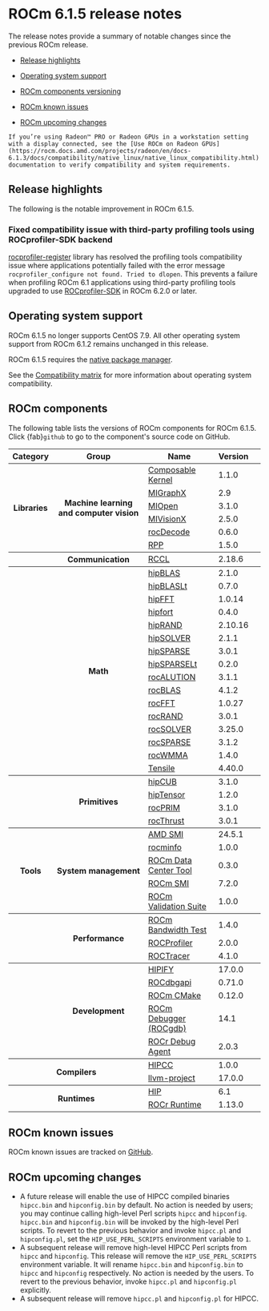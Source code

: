 # ROCm 6.1.5 release notes
<!-- Do not edit this file! This file is autogenerated with -->
<!--   tools/autotag/tag_script.py                          -->

<!-- Disable lints since this is an auto-generated file.    -->
<!-- markdownlint-disable blanks-around-headers             -->
<!-- markdownlint-disable no-duplicate-header               -->
<!-- markdownlint-disable no-blanks-blockquote              -->
<!-- markdownlint-disable ul-indent                         -->
<!-- markdownlint-disable no-trailing-spaces                -->

<!-- spellcheck-disable -->

The release notes provide a summary of notable changes since the previous ROCm release.

- [Release highlights](#release-highlights)

- [Operating system support](#operating-system-support)

- [ROCm components versioning](#rocm-components)

- [ROCm known issues](#rocm-known-issues)

- [ROCm upcoming changes](#rocm-upcoming-changes)

```{note}
If you’re using Radeon™ PRO or Radeon GPUs in a workstation setting with a display connected, see the [Use ROCm on Radeon GPUs](https://rocm.docs.amd.com/projects/radeon/en/docs-6.1.3/docs/compatibility/native_linux/native_linux_compatibility.html)
documentation to verify compatibility and system requirements.
```

## Release highlights

The following is the notable improvement in ROCm 6.1.5.

### Fixed compatibility issue with third-party profiling tools using ROCprofiler-SDK backend

[rocprofiler-register](https://github.com/ROCm/rocprofiler-register) library has resolved the profiling tools compatibility issue where applications potentially failed with the error message `rocprofiler_configure not found. Tried to dlopen`. This prevents a failure when profiling ROCm 6.1 applications using third-party profiling tools upgraded to use [ROCprofiler-SDK](https://rocm.docs.amd.com/projects/rocprofiler-sdk/en/latest/) in ROCm 6.2.0 or later. 

## Operating system support

ROCm 6.1.5 no longer supports CentOS 7.9. All other operating system support from ROCm 6.1.2 remains unchanged in this release. 

ROCm 6.1.5 requires the [native package manager](https://rocm.docs.amd.com/projects/install-on-linux/en/docs-6.1.5/how-to/native-install/index.html).

See the [Compatibility
matrix](../../docs/compatibility/compatibility-matrix.rst)
for more information about operating system compatibility.

## ROCm components

The following table lists the versions of ROCm components for ROCm 6.1.5. 
Click {fab}`github` to go to the component's source code on GitHub.

<div class="pst-scrollable-table-container">
    <table id="rocm-rn-components" class="table">
        <thead>
            <tr>
                <th>Category</th>
                <th>Group</th>
                <th>Name</th>
                <th>Version</th>
                <th></th>
            </tr>
        </thead>
        <colgroup>
            <col span="1">
            <col span="1">
        </colgroup>
        <tbody class="rocm-components-libs rocm-components-ml">
            <tr>
                <th rowspan="6">Libraries</th>
                <th rowspan="6">Machine learning and computer vision</th>
                <td><a href="https://rocm.docs.amd.com/projects/composable_kernel/en/docs-6.1.5">Composable Kernel</a>
                </td>
                <td>1.1.0</td>
                <td><a href="https://github.com/ROCm/composable_kernel/releases/tag/rocm-6.1.5"><i
                            class="fab fa-github fa-lg"></i></a></td>
            </tr>
            <tr>
                <td><a href="https://rocm.docs.amd.com/projects/AMDMIGraphX/en/docs-6.1.5">MIGraphX</a></td>
                <td>2.9</td>
                <td><a href="https://github.com/ROCm/AMDMIGraphX/releases/tag/rocm-6.1.5"><i class="fab fa-github fa-lg"></i></a></td>
            </tr>
            <tr>
                <td><a href="https://rocm.docs.amd.com/projects/MIOpen/en/docs-6.1.5">MIOpen</a></td>
                <td>3.1.0</td>
                <td><a href="https://github.com/ROCm/MIOpen/releases/tag/rocm-6.1.5"><i
                            class="fab fa-github fa-lg"></i></a></td>
            </tr>
            <tr>
                <td><a href="https://rocm.docs.amd.com/projects/MIVisionX/en/docs-6.1.5">MIVisionX</a></td>
                <td>2.5.0</td>
                <td><a href="https://github.com/ROCm/MIVisionX/releases/tag/rocm-6.1.5"><i
                            class="fab fa-github fa-lg"></i></a></td>
            </tr>
            <tr>
                <td><a href="https://rocm.docs.amd.com/projects/rocDecode/en/docs-6.1.5">rocDecode</a></td>
                <td>0.6.0</td>
                <td><a href="https://github.com/ROCm/rocDecode/releases/tag/rocm-6.1.5"><i
                            class="fab fa-github fa-lg"></i></a></td>
            </tr>
            <tr>
                <td><a href="https://rocm.docs.amd.com/projects/rpp/en/docs-6.1.5">RPP</a></td>
                <td>1.5.0</td>
                <td><a href="https://github.com/ROCm/rpp/releases/tag/rocm-6.1.5"><i
                            class="fab fa-github fa-lg"></i></a></td>
            </tr>
        </tbody>
        <tbody class="rocm-components-libs rocm-components-communication">
            <tr>
                <th rowspan="1"></th>
                <th rowspan="1">Communication</th>
                <td><a href="https://rocm.docs.amd.com/projects/rccl/en/docs-6.1.5">RCCL</a></td>
                <td>2.18.6</td>
                <td><a href="https://github.com/ROCm/rccl/releases/tag/rocm-6.1.5"><i class="fab fa-github fa-lg"></i></a></td>
            </tr>
        </tbody>
        <tbody class="rocm-components-libs rocm-components-math tbody-reverse-zebra">
            <tr>
                <th rowspan="16"></th>
                <th rowspan="16">Math</th>
                <td><a href="https://rocm.docs.amd.com/projects/hipBLAS/en/docs-6.1.5">hipBLAS</a></td>
                <td>2.1.0</td>
                <td><a href="https://github.com/ROCm/hipBLAS/releases/tag/rocm-6.1.5"><i
                            class="fab fa-github fa-lg"></i></a></td>
            </tr>
            <tr>
                <td><a href="https://rocm.docs.amd.com/projects/hipBLASLt/en/docs-6.1.5">hipBLASLt</a></td>
                <td>0.7.0</td>
                <td><a href="https://github.com/ROCm/hipBLASLt/releases/tag/rocm-6.1.5"><i
                            class="fab fa-github fa-lg"></i></a></td>
            </tr>
            <tr>
                <td><a href="https://rocm.docs.amd.com/projects/hipFFT/en/docs-6.1.5">hipFFT</a></td>
                <td>1.0.14</td>
                <td><a href="https://github.com/ROCm/hipFFT/releases/tag/rocm-6.1.5"><i
                            class="fab fa-github fa-lg"></i></a></td>
            </tr>
            <tr>
                <td><a href="https://rocm.docs.amd.com/projects/hipfort/en/docs-6.1.5">hipfort</a></td>
                <td>0.4.0</td>
                <td><a href="https://github.com/ROCm/hipfort/releases/tag/rocm-6.1.5"><i
                            class="fab fa-github fa-lg"></i></a></td>
            </tr>
            <tr>
                <td><a href="https://rocm.docs.amd.com/projects/hipRAND/en/docs-6.1.5">hipRAND</a></td>
                <td>2.10.16</td>
                <td><a href="https://github.com/ROCm/hipRAND/releases/tag/rocm-6.1.5"><i
                            class="fab fa-github fa-lg"></i></a></td>
            </tr>
            <tr>
                <td><a href="https://rocm.docs.amd.com/projects/hipSOLVER/en/docs-6.1.5">hipSOLVER</a></td>
                <td>2.1.1</td>
                <td><a href="https://github.com/ROCm/hipSOLVER/releases/tag/rocm-6.1.5"><i
                            class="fab fa-github fa-lg"></i></a></td>
            </tr>
            <tr>
                <td><a href="https://rocm.docs.amd.com/projects/hipSPARSE/en/docs-6.1.5">hipSPARSE</a></td>
                <td>3.0.1</td>
                <td><a href="https://github.com/ROCm/hipSPARSE/releases/tag/rocm-6.1.5"><i
                            class="fab fa-github fa-lg"></i></a></td>
            </tr>
            <tr>
                <td><a href="https://rocm.docs.amd.com/projects/hipSPARSELt/en/docs-6.1.5">hipSPARSELt</a></td>
                <td>0.2.0</td>
                <td><a href="https://github.com/ROCm/hipSPARSELt/releases/tag/rocm-6.1.5"><i
                            class="fab fa-github fa-lg"></i></a></td>
            </tr>
            <tr>
                <td><a href="https://rocm.docs.amd.com/projects/rocALUTION/en/docs-6.1.5">rocALUTION</a></td>
                <td>3.1.1</td>
                <td><a href="https://github.com/ROCm/rocALUTION/releases/tag/rocm-6.1.5"><i
                            class="fab fa-github fa-lg"></i></a></td>
            </tr>
            <tr>
                <td><a href="https://rocm.docs.amd.com/projects/rocBLAS/en/docs-6.1.5">rocBLAS</a></td>
                <td>4.1.2</td>
                <td><a href="https://github.com/ROCm/rocBLAS/releases/tag/rocm-6.1.5"><i
                            class="fab fa-github fa-lg"></i></a></td>
            </tr>
            <tr>
                <td><a href="https://rocm.docs.amd.com/projects/rocFFT/en/docs-6.1.5">rocFFT</a></td>
                <td>1.0.27</td>
                <td><a href="https://github.com/ROCm/rocFFT/releases/tag/rocm-6.1.5"><i
                            class="fab fa-github fa-lg"></i></a></td>
            </tr>
            <tr>
                <td><a href="https://rocm.docs.amd.com/projects/rocRAND/en/docs-6.1.5">rocRAND</a></td>
                <td>3.0.1</td>
                <td><a href="https://github.com/ROCm/rocRAND/releases/tag/rocm-6.1.5"><i
                            class="fab fa-github fa-lg"></i></a></td>
            </tr>
            <tr>
                <td><a href="https://rocm.docs.amd.com/projects/rocSOLVER/en/docs-6.1.5">rocSOLVER</a></td>
                <td>3.25.0</td>
                <td><a href="https://github.com/ROCm/rocSOLVER/releases/tag/rocm-6.1.5"><i
                            class="fab fa-github fa-lg"></i></a></td>
            </tr>
            <tr>
                <td><a href="https://rocm.docs.amd.com/projects/rocSPARSE/en/docs-6.1.5">rocSPARSE</a></td>
                <td>3.1.2</td>
                <td><a href="https://github.com/ROCm/rocSPARSE/releases/tag/rocm-6.1.5"><i
                            class="fab fa-github fa-lg"></i></a></td>
            </tr>
            <tr>
                <td><a href="https://rocm.docs.amd.com/projects/rocWMMA/en/docs-6.1.5">rocWMMA</a></td>
                <td>1.4.0</td>
                <td><a href="https://github.com/ROCm/rocWMMA/releases/tag/rocm-6.1.5"><i
                            class="fab fa-github fa-lg"></i></a></td>
            </tr>
            <tr>
                <td><a href="https://github.com/ROCm/tensile/">Tensile</a></td>
                <td>4.40.0</td>
                <td><a href="https://github.com/ROCm/tensile/releases/tag/rocm-6.1.5"><i
                            class="fab fa-github fa-lg"></i></a></td>
            </tr>
        </tbody>
        <tbody class="rocm-components-libs rocm-components-primitives tbody-reverse-zebra">
            <tr>
                <th rowspan="4"></th>
                <th rowspan="4">Primitives</th>
                <td><a href="https://rocm.docs.amd.com/projects/hipCUB/en/docs-6.1.5">hipCUB</a></td>
                <td>3.1.0</td>
                <td><a href="https://github.com/ROCm/hipCUB/releases/tag/rocm-6.1.5"><i
                            class="fab fa-github fa-lg"></i></a></td>
            </tr>
            <tr>
                <td><a href="https://rocm.docs.amd.com/projects/hipTensor/en/docs-6.1.5">hipTensor</a></td>
                <td>1.2.0</td>
                <td><a href="https://github.com/ROCm/hipTensor/releases/tag/rocm-6.1.5"><i
                            class="fab fa-github fa-lg"></i></a></td>
            </tr>
            <tr>
                <td><a href="https://rocm.docs.amd.com/projects/rocPRIM/en/docs-6.1.5">rocPRIM</a></td>
                <td>3.1.0</td>
                <td><a href="https://github.com/ROCm/rocPRIM/releases/tag/rocm-6.1.5"><i
                            class="fab fa-github fa-lg"></i></a></td>
            </tr>
            <tr>
                <td><a href="https://rocm.docs.amd.com/projects/rocThrust/en/docs-6.1.5">rocThrust</a></td>
                <td>3.0.1</td>
                <td><a href="https://github.com/ROCm/rocThrust/releases/tag/rocm-6.1.5"><i
                            class="fab fa-github fa-lg"></i></a></td>
            </tr>
        </tbody>
        <tbody class="rocm-components-tools rocm-components-system tbody-reverse-zebra">
            <tr>
                <th rowspan="5">Tools</th>
                <th rowspan="5">System management</th>
                <td><a href="https://rocm.docs.amd.com/projects/amdsmi/en/docs-6.1.5">AMD SMI</a></td>
                <td>24.5.1</td>
                <td><a href="https://github.com/ROCm/amdsmi/releases/tag/rocm-6.1.5"><i
                            class="fab fa-github fa-lg"></i></a></td>
            </tr>
            <tr>
                <td><a href="https://rocm.docs.amd.com/projects/rocminfo/en/docs-6.1.5">rocminfo</a></td>
                <td>1.0.0</td>
                <td><a href="https://github.com/ROCm/rocminfo/releases/tag/rocm-6.1.5"><i
                            class="fab fa-github fa-lg"></i></a></td>
            </tr>
            <tr>
                <td><a href="https://rocm.docs.amd.com/projects/rdc/en/docs-6.1.5">ROCm Data Center Tool</a></td>
                <td>0.3.0</td>
                <td><a href="https://github.com/ROCm/rdc/releases/tag/rocm-6.1.5"><i
                            class="fab fa-github fa-lg"></i></a></td>
            </tr>
            <tr>
                <td><a href="https://rocm.docs.amd.com/projects/rocm_smi_lib/en/docs-6.1.5">ROCm SMI</a></td>
                <td>7.2.0</td>
                <td><a href="https://github.com/ROCm/rocm_smi_lib/releases/tag/rocm-6.1.5"><i
                            class="fab fa-github fa-lg"></i></a></td>
            </tr>
            <tr>
                <td><a href="https://rocm.docs.amd.com/projects/ROCmValidationSuite/en/docs-6.1.5">ROCm Validation Suite</a></td>
                <td>1.0.0</td>
                <td><a href="https://github.com/ROCm/ROCmValidationSuite/releases/tag/rocm-6.1.5"><i
                            class="fab fa-github fa-lg"></i></a></td>
            </tr>
        </tbody>
        <tbody class="rocm-components-tools rocm-components-perf">
            <tr>
                <th rowspan="3"></th>
                <th rowspan="3">Performance</th>
                <td><a href="https://rocm.docs.amd.com/projects/rocm_bandwidth_test/en/docs-6.1.5">ROCm Bandwidth
                        Test</a></td>
                <td>1.4.0</td>
                <td><a href="https://github.com/ROCm/rocm_bandwidth_test/releases/tag/rocm-6.1.5"><i
                            class="fab fa-github fa-lg"></i></a></td>
            </tr>
            <tr>
                <td><a href="https://rocm.docs.amd.com/projects/rocprofiler/en/docs-6.1.5/">ROCProfiler</a></td>
                <td>2.0.0</td>
                <td><a href="https://github.com/ROCm/ROCProfiler/releases/tag/rocm-6.1.5"><i
                            class="fab fa-github fa-lg"></i></a></td>
            </tr>
            <tr >
                <td><a href="https://rocm.docs.amd.com/projects/roctracer/en/docs-6.1.5/">ROCTracer</a></td>
                <td>4.1.0</td>
                <td><a href="https://github.com/ROCm/ROCTracer/releases/tag/rocm-6.1.5"><i
                            class="fab fa-github fa-lg"></i></a></td>
            </tr>
        </tbody>
        <tbody class="rocm-components-tools rocm-components-dev tbody-reverse-zebra">
            <tr>
                <th rowspan="5"></th>
                <th rowspan="5">Development</th>
                <td><a href="https://rocm.docs.amd.com/projects/HIPIFY/en/docs-6.1.5/">HIPIFY</a></td>
                <td>17.0.0</td>
                <td><a href="https://github.com/ROCm/HIPIFY/releases/tag/rocm-6.1.5"><i
                            class="fab fa-github fa-lg"></i></a></td>
            </tr>
            <tr>
                <td><a href="https://rocm.docs.amd.com/projects/ROCdbgapi/en/docs-6.1.5">ROCdbgapi</a></td>
                <td>0.71.0</td>
                <td><a href="https://github.com/ROCm/ROCdbgapi/releases/tag/rocm-6.1.5"><i
                            class="fab fa-github fa-lg"></i></a></td>
            </tr>
            <tr>
                <td><a href="https://rocm.docs.amd.com/projects/ROCmCMakeBuildTools/en/docs-6.1.5/">ROCm CMake</a></td>
                <td>0.12.0</td>
                <td><a href="https://github.com/ROCm/rocm-cmake/releases/tag/rocm-6.1.5"><i
                            class="fab fa-github fa-lg"></i></a></td>
            </tr>
            <tr>
                <td><a href="https://rocm.docs.amd.com/projects/ROCgdb/en/docs-6.1.5">ROCm Debugger (ROCgdb)</a>
                </td>
                <td>14.1</td>
                <td><a href="https://github.com/ROCm/ROCgdb/releases/tag/rocm-6.1.5"><i
                            class="fab fa-github fa-lg"></i></a></td>
            </tr>
            <tr>
                <td><a href="https://rocm.docs.amd.com/projects/rocr_debug_agent/en/docs-6.1.5">ROCr Debug Agent</a>
                </td>
                <td>2.0.3</td>
                <td><a href="https://github.com/ROCm/rocr_debug_agent/releases/tag/rocm-6.1.5"><i
                            class="fab fa-github fa-lg"></i></a></td>
            </tr>
        </tbody>
        <tbody class="rocm-components-compilers">
            <tr>
                <th rowspan="2" colspan="2">Compilers</th>
                <td><a href="https://rocm.docs.amd.com/projects/HIPCC/en/docs-6.1.5">HIPCC</a></td>
                <td>1.0.0</td>
                <td><a href="https://github.com/ROCm/llvm-project/releases/tag/rocm-6.1.5"><i
                            class="fab fa-github fa-lg"></i></a></td>
            </tr>
            <tr>
                <td><a href="https://rocm.docs.amd.com/projects/llvm-project/en/latest/">llvm-project</a></td>
                <td>17.0.0</td>
                <td><a href="https://github.com/ROCm/llvm-project/releases/tag/rocm-6.1.5"><i
                            class="fab fa-github fa-lg"></i></a></td>
            </tr>
        </tbody>
        <tbody class="rocm-components-runtimes">
            <tr>
                <th rowspan="2" colspan="2">Runtimes</th>
                <td><a href="https://rocm.docs.amd.com/projects/HIP/en/docs-6.1.5">HIP</a></td>
                <td>6.1</td>
                <td><a href="https://github.com/ROCm/HIP/releases/tag/rocm-6.1.5"><i
                            class="fab fa-github fa-lg"></i></a></td>
            </tr>
            <tr>
                <td><a href="https://rocm.docs.amd.com/projects/ROCR-Runtime/en/docs-6.1.5">ROCr Runtime</a></td>
                <td>1.13.0</td>
                <td><a href="https://github.com/ROCm/ROCR-Runtime"><i
                            class="fab fa-github fa-lg"></i></a></td>
            </tr>
        </tbody>
    </table>
</div>

## ROCm known issues

ROCm known issues are tracked on [GitHub](https://github.com/ROCm/ROCm/labels/Verified%20Issue).

## ROCm upcoming changes

* A future release will enable the use of HIPCC compiled binaries `hipcc.bin` and `hipconfig.bin` by default. No action is needed by users; you may continue calling high-level Perl scripts `hipcc` and `hipconfig`. `hipcc.bin` and `hipconfig.bin` will be invoked by the high-level Perl scripts. To revert to the previous behavior and invoke `hipcc.pl` and `hipconfig.pl`, set the `HIP_USE_PERL_SCRIPTS` environment variable to `1`.
* A subsequent release will remove high-level HIPCC Perl scripts from `hipcc` and `hipconfig`. This release will remove the `HIP_USE_PERL_SCRIPTS` environment variable. It will rename `hipcc.bin` and `hipconfig.bin` to `hipcc` and `hipconfig` respectively. No action is needed by the users. To revert to the previous behavior, invoke `hipcc.pl` and `hipconfig.pl` explicitly.
* A subsequent release will remove `hipcc.pl` and `hipconfig.pl` for HIPCC.

